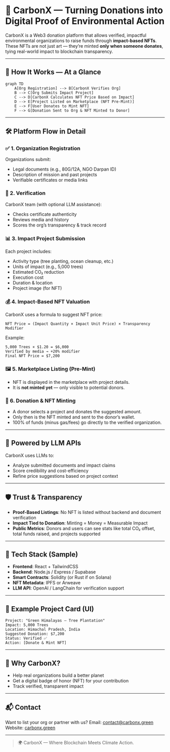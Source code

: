 # 🌱 CarbonX — Turning Donations into Digital Proof of Environmental Action

CarbonX is a Web3 donation platform that allows verified, impactful environmental organizations to raise funds through **impact-based NFTs**. These NFTs are not just art — they’re minted **only when someone donates**, tying real-world impact to blockchain transparency.

---

## 📌 How It Works — At a Glance

```mermaid
graph TD
    A[Org Registration] --> B[CarbonX Verifies Org]
    B --> C[Org Submits Impact Project]
    C --> D[CarbonX Calculates NFT Price Based on Impact]
    D --> E[Project Listed on Marketplace (NFT Pre-Mint)]
    E --> F[User Donates to Mint NFT]
    F --> G[Donation Sent to Org & NFT Minted to Donor]
```

---

## 🛠️ Platform Flow in Detail

### ✅ 1. Organization Registration

Organizations submit:

* Legal documents (e.g., 80G/12A, NGO Darpan ID)
* Description of mission and past projects
* Verifiable certificates or media links

### 🔎 2. Verification

CarbonX team (with optional LLM assistance):

* Checks certificate authenticity
* Reviews media and history
* Scores the org’s transparency & track record

### 📊 3. Impact Project Submission

Each project includes:

* Activity type (tree planting, ocean cleanup, etc.)
* Units of impact (e.g., 5,000 trees)
* Estimated CO₂ reduction
* Execution cost
* Duration & location
* Project image (for NFT)

### 💰 4. Impact-Based NFT Valuation

CarbonX uses a formula to suggest NFT price:

```
NFT Price = (Impact Quantity × Impact Unit Price) × Transparency Modifier
```

Example:

```
5,000 Trees × $1.20 = $6,000
Verified by media → +20% modifier
Final NFT Price = $7,200
```

### 🖼️ 5. Marketplace Listing (Pre-Mint)

* NFT is displayed in the marketplace with project details.
* It is **not minted yet** — only visible to potential donors.

### 🎁 6. Donation & NFT Minting

* A donor selects a project and donates the suggested amount.
* Only then is the NFT minted and sent to the donor’s wallet.
* 100% of funds (minus gas/fees) go directly to the verified organization.

---

## 🧠 Powered by LLM APIs

CarbonX uses LLMs to:

* Analyze submitted documents and impact claims
* Score credibility and cost-efficiency
* Refine price suggestions based on project context

---

## 🛡️ Trust & Transparency

* **Proof-Based Listings**: No NFT is listed without backend and document verification
* **Impact Tied to Donation**: Minting = Money = Measurable Impact
* **Public Metrics**: Donors and users can see stats like total CO₂ offset, total funds raised, and projects supported

---

## 🔧 Tech Stack (Sample)

* **Frontend**: React + TailwindCSS
* **Backend**: Node.js / Express / Supabase
* **Smart Contracts**: Solidity (or Rust if on Solana)
* **NFT Metadata**: IPFS or Arweave
* **LLM API**: OpenAI / LangChain for verification support

---

## 📌 Example Project Card (UI)

```
Project: "Green Himalayas — Tree Plantation"
Impact: 5,000 Trees
Location: Himachal Pradesh, India
Suggested Donation: $7,200
Status: Verified ✅
Action: [Donate & Mint NFT]
```

---

## 🤝 Why CarbonX?

* Help real organizations build a better planet
* Get a digital badge of honor (NFT) for your contribution
* Track verified, transparent impact

---

## 📬 Contact

Want to list your org or partner with us?
Email: [contact@carbonx.green](mailto:contact@carbonx.green)
Website: [carbonx.green](https://carbonx.green)

---

> 🌍 CarbonX — Where Blockchain Meets Climate Action.
